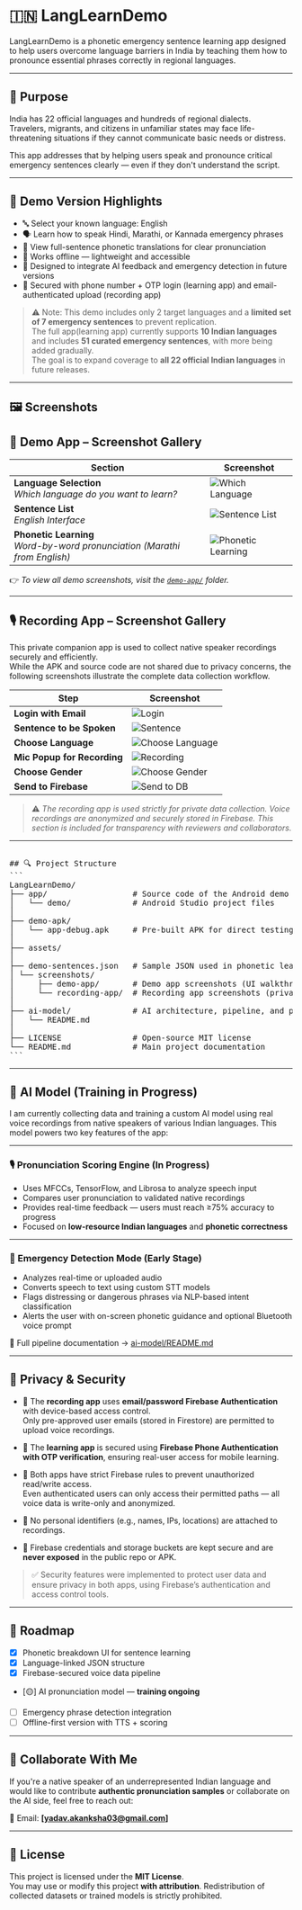 # 🇮🇳 LangLearnDemo

LangLearnDemo is a phonetic emergency sentence learning app designed to help users overcome language barriers in India by teaching them how to pronounce essential phrases correctly in regional languages.

---

## 🧭 Purpose

India has 22 official languages and hundreds of regional dialects.  
Travelers, migrants, and citizens in unfamiliar states may face life-threatening situations if they cannot communicate basic needs or distress.

This app addresses that by helping users speak and pronounce critical emergency sentences clearly — even if they don't understand the script.

---

## 📱 Demo Version Highlights

- 🔤 Select your known language: English  
- 🗣️ Learn how to speak Hindi, Marathi, or Kannada emergency phrases  
- 📖 View full-sentence phonetic translations for clear pronunciation  
- 📶 Works offline — lightweight and accessible  
- 🎯 Designed to integrate AI feedback and emergency detection in future versions  
- 🔐 Secured with phone number + OTP login (learning app) and email-authenticated upload (recording app)

> ⚠️ Note: This demo includes only 2 target languages and a **limited set of 7 emergency sentences** to prevent replication.  
> The full app(learning app) currently supports **10 Indian languages** and includes **51 curated emergency sentences**, with more being added gradually.  
> The goal is to expand coverage to **all 22 official Indian languages** in future releases.


---

## 🖼️ Screenshots

## 📸 Demo App – Screenshot Gallery

| Section | Screenshot |
|--------|------------|
| **Language Selection** <br> _Which language do you want to learn?_ | ![Which Language](assets/screenshots/demo-app/language_sentences/which_lang_to_learn_en.jpg) |
| **Sentence List** <br> _English Interface_ | ![Sentence List](assets/screenshots/demo-app/language_sentences/sentences_en.jpg) |
| **Phonetic Learning** <br> _Word-by-word pronunciation (Marathi from English)_ | ![Phonetic Learning](assets/screenshots/demo-app/phonetic_learning/learning_marathi_from_english.jpg) |

👉 *To view all demo screenshots, visit the [`demo-app/`](assets/screenshots/demo-app/) folder.*

---

## 🎙️ Recording App – Screenshot Gallery

This private companion app is used to collect native speaker recordings securely and efficiently.  
While the APK and source code are not shared due to privacy concerns, the following screenshots illustrate the complete data collection workflow.

| Step | Screenshot |
|------|------------|
| **Login with Email** | ![Login](assets/screenshots/recording-app/01_login.webp) |
| **Sentence to be Spoken** | ![Sentence](assets/screenshots/recording-app/02_sentences.webp) |
| **Choose Language** | ![Choose Language](assets/screenshots/recording-app/03_choose_language.webp) |
| **Mic Popup for Recording** | ![Recording](assets/screenshots/recording-app/05_record.webp) |
| **Choose Gender** | ![Choose Gender](assets/screenshots/recording-app/06_choose_gender.webp) |
| **Send to Firebase** | ![Send to DB](assets/screenshots/recording-app/07_send_to_db.webp) |

> ⚠️ *The recording app is used strictly for private data collection. Voice recordings are anonymized and securely stored in Firebase. This section is included for transparency with reviewers and collaborators.*


---

<pre> 
## 🔍 Project Structure 
```
LangLearnDemo/ 
├── app/                  # Source code of the Android demo app 
│   └── demo/             # Android Studio project files 
│ 
├── demo-apk/ 
│   └── app-debug.apk     # Pre-built APK for direct testing 
│ 
├── assets/ 
│ 
├── demo-sentences.json   # Sample JSON used in phonetic learning 
│ └── screenshots/ 
│     ├── demo-app/       # Demo app screenshots (UI walkthrough) 
│     └── recording-app/  # Recording app screenshots (private app) 
│ 
├── ai-model/             # AI architecture, pipeline, and progress 
│   └── README.md 
│ 
├── LICENSE               # Open-source MIT license 
└── README.md             # Main project documentation 
```
</pre>


---

## 🧠 AI Model (Training in Progress)

I am currently collecting data and training a custom AI model using real voice recordings from native speakers of various Indian languages. This model powers two key features of the app:

---

### 🎙️ Pronunciation Scoring Engine (In Progress)
- Uses MFCCs, TensorFlow, and Librosa to analyze speech input
- Compares user pronunciation to validated native recordings
- Provides real-time feedback — users must reach ≥75% accuracy to progress
- Focused on **low-resource Indian languages** and **phonetic correctness**

---

### 🚨 Emergency Detection Mode (Early Stage)
- Analyzes real-time or uploaded audio
- Converts speech to text using custom STT models
- Flags distressing or dangerous phrases via NLP-based intent classification
- Alerts the user with on-screen phonetic guidance and optional Bluetooth voice prompt

📂 Full pipeline documentation → [ai-model/README.md](./ai-model/README.md)

---

## 🔐 Privacy & Security

- 🔐 The **recording app** uses **email/password Firebase Authentication** with device-based access control.  
  Only pre-approved user emails (stored in Firestore) are permitted to upload voice recordings.

- 📱 The **learning app** is secured using **Firebase Phone Authentication with OTP verification**, ensuring real-user access for mobile learning.

- 🔐 Both apps have strict Firebase rules to prevent unauthorized read/write access.  
  Even authenticated users can only access their permitted paths — all voice data is write-only and anonymized.

- 🚫 No personal identifiers (e.g., names, IPs, locations) are attached to recordings.

- 📂 Firebase credentials and storage buckets are kept secure and are **never exposed** in the public repo or APK.

> ✅ Security features were implemented to protect user data and ensure privacy in both apps, using Firebase’s authentication and access control tools.

---

## 📅 Roadmap

- [x] Phonetic breakdown UI for sentence learning
- [x] Language-linked JSON structure
- [x] Firebase-secured voice data pipeline
- [🟡] AI pronunciation model — **training ongoing**
- [ ] Emergency phrase detection integration
- [ ] Offline-first version with TTS + scoring

---

## 🤝 Collaborate With Me

If you're a native speaker of an underrepresented Indian language and would like to contribute **authentic pronunciation samples** or collaborate on the AI side, feel free to reach out:

📧 Email: **[yadav.akanksha03@gmail.com]**

---

## 📜 License

This project is licensed under the **MIT License**.  
You may use or modify this project **with attribution**. Redistribution of collected datasets or trained models is strictly prohibited.



